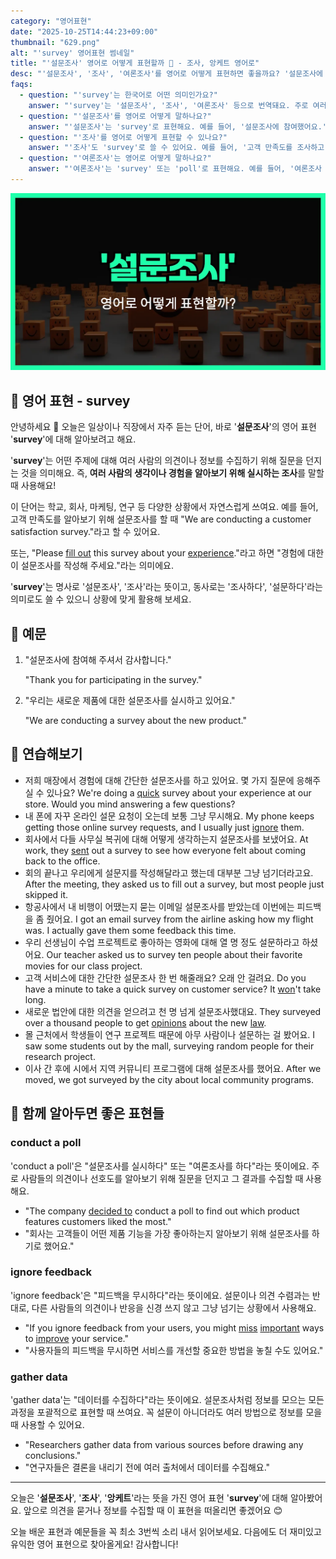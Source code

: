 ```yaml
---
category: "영어표현"
date: "2025-10-25T14:44:23+09:00"
thumbnail: "629.png"
alt: "'survey' 영어표현 썸네일"
title: "'설문조사' 영어로 어떻게 표현할까 📝 - 조사, 앙케트 영어로"
desc: "'설문조사', '조사', '여론조사'를 영어로 어떻게 표현하면 좋을까요? '설문조사에 참여했어요.', '고객 만족도를 조사하고 있어요.' 등을 영어로 표현하는 법을 배워봅시다. 다양한 예문을 통해서 연습하고 본인의 표현으로 만들어 보세요."
faqs: 
  - question: "'survey'는 한국어로 어떤 의미인가요?"
    answer: "'survey'는 '설문조사', '조사', '여론조사' 등으로 번역돼요. 주로 여러 사람의 의견이나 정보를 수집할 때 쓰는 단어예요."
  - question: "'설문조사'를 영어로 어떻게 말하나요?"
    answer: "'설문조사'는 'survey'로 표현해요. 예를 들어, '설문조사에 참여했어요.'는 'I took part in a survey.'라고 해요."
  - question: "'조사'를 영어로 어떻게 표현할 수 있나요?"
    answer: "'조사'도 'survey'로 쓸 수 있어요. 예를 들어, '고객 만족도를 조사하고 있어요.'는 'We're conducting a customer satisfaction survey.'라고 해요."
  - question: "'여론조사'는 영어로 어떻게 말하나요?"
    answer: "'여론조사'는 'survey' 또는 'poll'로 표현해요. 예를 들어, '여론조사 결과가 나왔어요.'는 'The survey results are out.'라고 해요."
---
```


!['survey' 영어표현](./629.png)

## 🌟 영어 표현 - survey

안녕하세요 👋 오늘은 일상이나 직장에서 자주 듣는 단어, 바로 '**설문조사**'의 영어 표현 '**survey**'에 대해 알아보려고 해요.

'**survey**'는 어떤 주제에 대해 여러 사람의 의견이나 정보를 수집하기 위해 질문을 던지는 것을 의미해요. 즉, **여러 사람의 생각이나 경험을 알아보기 위해 실시하는 조사**를 말할 때 사용해요!

이 단어는 학교, 회사, 마케팅, 연구 등 다양한 상황에서 자연스럽게 쓰여요. 예를 들어, 고객 만족도를 알아보기 위해 설문조사를 할 때 "We are conducting a customer satisfaction survey."라고 할 수 있어요.

또는, "Please [fill out](/blog/in-english/560.fill-out/) this survey about your [experience](/blog/in-english/415.experience/)."라고 하면 "경험에 대한 이 설문조사를 작성해 주세요."라는 의미에요.

'**survey**'는 명사로 '설문조사', '조사'라는 뜻이고, 동사로는 '조사하다', '설문하다'라는 의미로도 쓸 수 있으니 상황에 맞게 활용해 보세요.

## 📖 예문

1. "설문조사에 참여해 주셔서 감사합니다."

   "Thank you for participating in the survey."

2. "우리는 새로운 제품에 대한 설문조사를 실시하고 있어요."

   "We are conducting a survey about the new product."



## 💬 연습해보기

<ul data-interactive-list>

  <li data-interactive-item>
    <span data-toggler>저희 매장에서 경험에 대해 간단한 설문조사를 하고 있어요. 몇 가지 질문에 응해주실 수 있나요?</span>
    <span data-answer>We're doing a <a href="/blog/in-english/439.quick/">quick</a> survey about your experience at our store. Would you mind answering a few questions?</span>
  </li>

  <li data-interactive-item>
    <span data-toggler>내 폰에 자꾸 온라인 설문 요청이 오는데 보통 그냥 무시해요.</span>
    <span data-answer>My phone keeps getting those online survey requests, and I usually just <a href="/blog/in-english/348.ignore/">ignore</a> them.</span>
  </li>

  <li data-interactive-item>
    <span data-toggler>회사에서 다들 사무실 복귀에 대해 어떻게 생각하는지 설문조사를 보냈어요.</span>
    <span data-answer>At work, they <a href="/blog/in-english/292.send/">sent</a> out a survey to see how everyone felt about coming back to the office.</span>
  </li>

  <li data-interactive-item>
    <span data-toggler>회의 끝나고 우리에게 설문지를 작성해달라고 했는데 대부분 그냥 넘기더라고요.</span>
    <span data-answer>After the meeting, they asked us to fill out a survey, but most people just skipped it.</span>
  </li>

  <li data-interactive-item>
    <span data-toggler>항공사에서 내 비행이 어땠는지 묻는 이메일 설문조사를 받았는데 이번에는 피드백을 좀 줬어요.</span>
    <span data-answer>I got an email survey from the airline asking how my flight was. I actually gave them some feedback this time.</span>
  </li>

  <li data-interactive-item>
    <span data-toggler>우리 선생님이 수업 프로젝트로 좋아하는 영화에 대해 열 명 정도 설문하라고 하셨어요.</span>
    <span data-answer>Our teacher asked us to survey ten people about their favorite movies for our class project.</span>
  </li>

  <li data-interactive-item>
    <span data-toggler>고객 서비스에 대한 간단한 설문조사 한 번 해줄래요? 오래 안 걸려요.</span>
    <span data-answer>Do you have a minute to take a quick survey on customer service? It <a href="/blog/in-english/456.win/">won</a>'t take long.</span>
  </li>

  <li data-interactive-item>
    <span data-toggler>새로운 법안에 대한 의견을 얻으려고 천 명 넘게 설문조사했대요.</span>
    <span data-answer>They surveyed over a thousand people to get <a href="/blog/in-english/527.opinion/">opinions</a> about the new <a href="/blog/in-english/619.law/">law</a>.</span>
  </li>

  <li data-interactive-item>
    <span data-toggler>몰 근처에서 학생들이 연구 프로젝트 때문에 아무 사람이나 설문하는 걸 봤어요.</span>
    <span data-answer>I saw some students out by the mall, surveying random people for their research project.</span>
  </li>

  <li data-interactive-item>
    <span data-toggler>이사 간 후에 시에서 지역 커뮤니티 프로그램에 대해 설문조사를 했어요.</span>
    <span data-answer>After we moved, we got surveyed by the city about local community programs.</span>
  </li>

</ul>

## 🤝 함께 알아두면 좋은 표현들

### conduct a poll

'conduct a poll'은 "설문조사를 실시하다" 또는 "여론조사를 하다"라는 뜻이에요. 주로 사람들의 의견이나 선호도를 알아보기 위해 질문을 던지고 그 결과를 수집할 때 사용해요.

- "The company [decided to](/blog/in-english/062.decide-to/) conduct a poll to find out which product features customers liked the most."
- "회사는 고객들이 어떤 제품 기능을 가장 좋아하는지 알아보기 위해 설문조사를 하기로 했어요."

### ignore feedback

'ignore feedback'은 "피드백을 무시하다"라는 뜻이에요. 설문이나 의견 수렴과는 반대로, 다른 사람들의 의견이나 반응을 신경 쓰지 않고 그냥 넘기는 상황에서 사용해요.

- "If you ignore feedback from your users, you might [miss](/blog/in-english/339.miss/) [important](/blog/in-english/318.important/) ways to [improve](/blog/in-english/394.improve/) your service."
- "사용자들의 피드백을 무시하면 서비스를 개선할 중요한 방법을 놓칠 수도 있어요."

### gather data

'gather data'는 "데이터를 수집하다"라는 뜻이에요. 설문조사처럼 정보를 모으는 모든 과정을 포괄적으로 표현할 때 쓰여요. 꼭 설문이 아니더라도 여러 방법으로 정보를 모을 때 사용할 수 있어요.

- "Researchers gather data from various sources before drawing any conclusions."
- "연구자들은 결론을 내리기 전에 여러 출처에서 데이터를 수집해요."

---

오늘은 '**설문조사**', '**조사**', '**앙케트**'라는 뜻을 가진 영어 표현 '**survey**'에 대해 알아봤어요. 앞으로 의견을 묻거나 정보를 수집할 때 이 표현을 떠올리면 좋겠어요 😊

오늘 배운 표현과 예문들을 꼭 최소 3번씩 소리 내서 읽어보세요. 다음에도 더 재미있고 유익한 영어 표현으로 찾아올게요! 감사합니다!

